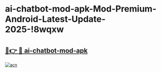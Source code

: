 # ai-chatbot-mod-apk-Mod-Premium-Android-Latest-Update-2025-!8wqxw

# <h2><a href="https://3rsl6n.esa.edu.pl?title=ai-chatbot-mod-apk&ref=8wqxw">🔗👉 🔴 ai-chatbot-mod-apk</a></h2>

[![acn](https://github.com/user-attachments/assets/0f9c940e-d8b0-45ae-aac7-cd30a18b3e1c)](https://3rsl6n.esa.edu.pl?title=ai-chatbot-mod-apk&ref=8wqxw)

